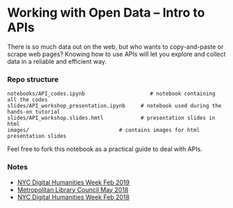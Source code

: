 # Working with Open Data – Intro to APIs

There is so much data out on the web, but who wants to copy-and-paste or scrape web pages? Knowing how to use APIs will let you explore and collect data in a reliable and efficient way.

### Repo structure
```
notebooks/API_codes.ipynb                     # notebook containing all the codes
slides/API_workshop_presentation.ipynb     # notebook used during the hands-on tutorial
slides/API_workshop.slides.hmtl            # presentation slides in html
images/                             # contains images for html presentation slides
```

Feel free to fork this notebook as a practical guide to deal with APIs.

### Notes 
- [NYC Digital Humanities Week Feb 2019](http://dhweek.nycdh.org/event/working-with-open-data-intro-to-apis-2/)
- [Metropolitan Library Council May 2018](https://www.eventbrite.com/e/working-with-open-data-intro-to-apis-tickets-44552499726)
- [NYC Digital Humanities Week Feb 2018](http://dhweek.nycdh.org/event/working-with-open-data-intro-to-apis/)



